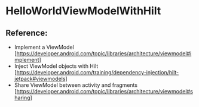 # HelloWorldViewModelWithHilt

## Reference:
- Implement a ViewModel [https://developer.android.com/topic/libraries/architecture/viewmodel#implement]
- Inject ViewModel objects with Hilt [https://developer.android.com/training/dependency-injection/hilt-jetpack#viewmodels]
- Share ViewModel between activity and fragments [https://developer.android.com/topic/libraries/architecture/viewmodel#sharing]
